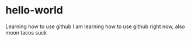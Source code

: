 # hello-world
Learning how to use github
I am learning how to use github right now, also moon tacos suck
